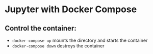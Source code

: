 # Jupyter with Docker Compose



## Control the container:

* ```docker-compose up``` mounts the directory and starts the container
* ```docker-compose down``` destroys the container
